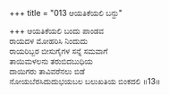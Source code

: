 +++
title = "013 ಆಯತಿಕೆಯಲಿ ಬನ್ದು"

+++
ಆಯತಿಕೆಯಲಿ ಬಂದು ಪಾಂಡವ  
ರಾಯದಳ ಮೋಹರಿಸಿ ನಿಂದುದು  
ರಾಯರಿಬ್ಬರ ಬೀಸುಗೈಗಳ ಸನ್ನೆ ಸಮವಾಗೆ  
ತಾಯಿಮಳಲನು ತರುಬಿದಬುಧಿಯ  
ದಾಯಿಗರು ತಾವಿವರೆನಲು ಬಿಡೆ  
ನೋಯಬೆರಸಿದುದುಭಯಬಲ ಬಲುಖತಿಯ ಬಿಂಕದಲಿ     ॥13॥